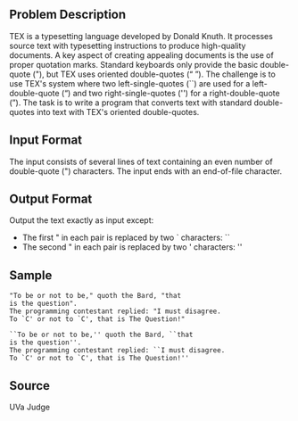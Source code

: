 ## Problem Description

TEX is a typesetting language developed by Donald Knuth. It processes source text with typesetting instructions to produce high-quality documents. A key aspect of creating appealing documents is the use of proper quotation marks. Standard keyboards only provide the basic double-quote ("), but TEX uses oriented double-quotes (“ ”). The challenge is to use TEX's system where two left-single-quotes (``) are used for a left-double-quote (“) and two right-single-quotes ('') for a right-double-quote (”). The task is to write a program that converts text with standard double-quotes into text with TEX's oriented double-quotes.

## Input Format

The input consists of several lines of text containing an even number of double-quote (") characters. The input ends with an end-of-file character.

## Output Format

Output the text exactly as input except:
- The first " in each pair is replaced by two ` characters: ``
- The second " in each pair is replaced by two ' characters: ''

## Sample

```input1
"To be or not to be," quoth the Bard, "that
is the question".
The programming contestant replied: "I must disagree.
To `C' or not to `C', that is The Question!"
```

```output1
``To be or not to be,'' quoth the Bard, ``that
is the question''.
The programming contestant replied: ``I must disagree.
To `C' or not to `C', that is The Question!''
```

## Source

UVa Judge